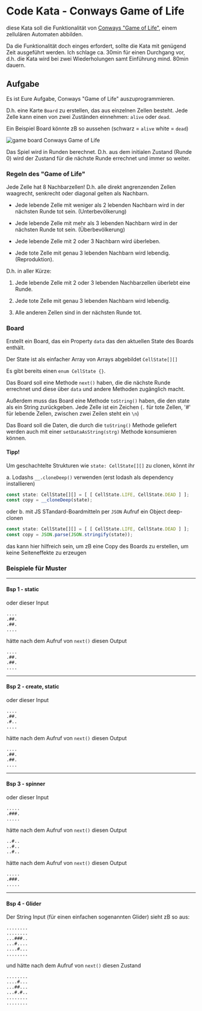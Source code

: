 # Code Kata - Conways Game of Life

diese Kata soll die Funktionalität von [Conways "Game of Life"](https://en.wikipedia.org/wiki/Conway%27s_Game_of_Life), einem zellulären Automaten abbilden.

Da die Funktionalität doch einges erfordert, sollte die Kata mit genügend Zeit ausgeführt werden. Ich schlage ca. 30min für einen Durchgang vor, d.h. die Kata wird bei zwei Wiederholungen samt Einführung mind. 80min dauern.

## Aufgabe

Es ist Eure Aufgabe, Conways "Game of Life" auszuprogrammieren.

D.h. eine Karte `Board` zu erstellen, das aus einzelnen Zellen besteht. Jede Zelle kann einen von zwei Zuständen einnehmen: `alive` oder `dead`.

Ein Beispiel Board könnte zB so aussehen (schwarz = `alive` white = `dead`)

![game board Conways Game of Life](https://upload.wikimedia.org/wikipedia/commons/thumb/e/e0/Game_of_life_glider_gun.svg/610px-Game_of_life_glider_gun.svg.png)

Das Spiel wird in Runden berechnet. D.h. aus dem initialen Zustand (Runde 0) wird der Zustand für die nächste Runde errechnet und immer so weiter.

### Regeln des "Game of Life"

Jede Zelle hat 8 Nachbarzellen! D.h. alle direkt angrenzenden Zellen waagrecht, senkrecht oder diagonal gelten als Nachbarn.

- Jede lebende Zelle mit weniger als 2 lebenden Nachbarn wird in der nächsten Runde tot sein. (Unterbevölkerung)

- Jede lebende Zelle mit mehr als 3 lebenden Nachbarn wird in der nächsten Runde tot sein. (Überbevölkerung)

- Jede lebende Zelle mit 2 oder 3 Nachbarn wird überleben.

- Jede tote Zelle mit genau 3 lebenden Nachbarn wird lebendig. (Reproduktion).

D.h. in aller Kürze:

1. Jede lebende Zelle mit 2 oder 3 lebenden Nachbarzellen überlebt eine Runde.

1. Jede tote Zelle mit genau 3 lebenden Nachbarn wird lebendig.

1. Alle anderen Zellen sind in der nächsten Runde tot.

### Board

Erstellt ein Board, das ein Property `data` das den aktuellen State des Boards enthält.

Der State ist als einfacher Array von Arrays abgebildet `CellState[][]`

Es gibt bereits einen `enum CellState {}`.

Das Board soll eine Methode `next()` haben, die die nächste Runde errechnet und diese über `data` und andere Methoden zugänglich macht.

Außerdem muss das Board eine Methode `toString()` haben, die den state als ein String zurückgeben. Jede Zelle ist ein Zeichen (`.` für tote Zellen, '#' für lebende Zellen, zwischen zwei Zeilen steht ein `\n`)

Das Board soll die Daten, die durch die `toString()` Methode geliefert werden auch mit einer `setDataAsString(strg)` Methode konsumieren können.

#### Tipp!

Um geschachtelte Strukturen wie `state: CellState[][]` zu clonen, könnt ihr

a. Lodashs `__.cloneDeep()` verwenden (erst lodash als dependency installieren)
  ```typescript
  const state: CellState[][] = [ [ CellState.LIFE, CellState.DEAD ] ];
  const copy = __cloneDeep(state);
  ```
   oder
b. mit JS STandard-Boardmitteln per `JSON` Aufruf ein Object deep-clonen
  ```typescript
  const state: CellState[][] = [ [ CellState.LIFE, CellState.DEAD ] ];
  const copy = JSON.parse(JSON.stringify(state));
  ```

das kann hier hilfreich sein, um zB eine Copy des Boards zu erstellen, um keine Seiteneffekte zu erzeugen

### Beispiele für Muster

-----
#### Bsp 1 - static

oder dieser Input
```
....
.##.
.##.
....
```
hätte nach dem Aufruf von `next()` diesen Output
```
....
.##.
.##.
....
```

-----
#### Bsp 2 - create, static

oder dieser Input
```
....
.##.
.#..
....
```
hätte nach dem Aufruf von `next()` diesen Output
```
....
.##.
.##.
....
```

-----
#### Bsp 3 - spinner

oder dieser Input
```
.....
.###.
.....
```
hätte nach dem Aufruf von `next()` diesen Output
```
..#..
..#..
..#..
```
hätte nach dem Aufruf von `next()` diesen Output
```
.....
.###.
.....
```
-----
#### Bsp 4 - Glider

Der String Input (für einen einfachen sogenannten Glider) sieht zB so aus:

```
........
........
...###..
...#....
....#...
........
```
und hätte nach dem Aufruf von `next()` diesen Zustand

```
........
....#...
...##...
...#.#..
........
........
```
